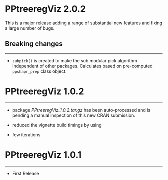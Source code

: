 # PPtreeregViz 2.0.2

This is a major release adding a range of substantial new features and fixing a large number of bugs.

## Breaking changes
---
* `subpick()` is created to make the sub modular pick algorithm independent of other packages. Calculates based on pre-computed `ppshapr_prep` class object.

# PPtreeregViz 1.0.2
---
* package *PPtreeregViz_1.0.2.tar.gz* has been auto-processed and is pending a manual inspection of this new CRAN submission. 

* reduced the vignette build timings by using
 - few iterations

# PPtreeregViz 1.0.1
---
* First Release


